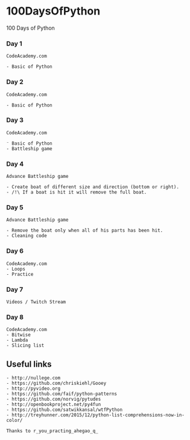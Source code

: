 # 100DaysOfPython
100 Days of Python

### Day 1
    CodeAcademy.com

    - Basic of Python

### Day 2
    CodeAcademy.com

    - Basic of Python

### Day 3
    CodeAcademy.com

    ⁻ Basic of Python
    - Battleship game
### Day 4
    Advance Battleship game

    - Create boat of different size and direction (bottom or right).
    - /!\ If a boat is hit it will remove the full boat.

### Day 5
    Advance Battleship game

    - Remove the boat only when all of his parts has been hit.
    - Cleaning code

### Day 6
    CodeAcademy.com
    - Loops
    - Practice

### Day 7
    Videos / Twitch Stream

### Day 8
    CodeAcademy.com
    - Bitwise
    - Lambda
    - Slicing list

## Useful links
    - http://nullege.com
    - https://github.com/chriskiehl/Gooey
    - http://pyvideo.org
    - https://github.com/faif/python-patterns
    - https://github.com/norvig/pytudes
    - http://openbookproject.net/py4fun
    - https://github.com/satwikkansal/wtfPython
    - http://treyhunner.com/2015/12/python-list-comprehensions-now-in-color/

    Thanks to r_you_practing_ahegao_q_
